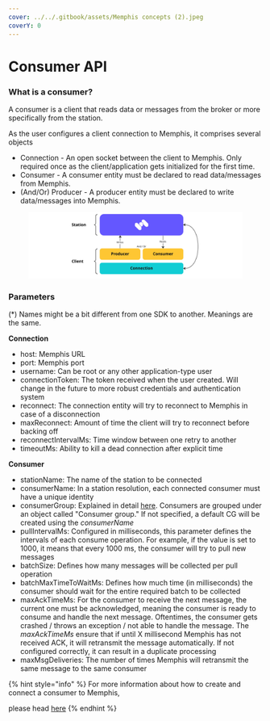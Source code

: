 ```yaml
---
cover: ../../.gitbook/assets/Memphis concepts (2).jpeg
coverY: 0
---
```


# Consumer API

### What is a consumer?

A consumer is a client that reads data or messages from the broker or more specifically from the station.&#x20;

As the user configures a client connection to Memphis, it comprises several objects

* Connection - An open socket between the client to Memphis. Only required once as the client/application gets initialized for the first time.
* Consumer - A consumer entity must be declared to read data/messages from Memphis.
* (And/Or) Producer - A producer entity must be declared to write data/messages into Memphis.

<figure><img src="../../.gitbook/assets/Producer.jpeg" alt=""><figcaption></figcaption></figure>

### Parameters

(\*) Names might be a bit different from one SDK to another. Meanings are the same.

**Connection**

* host: Memphis URL
* port: Memphis port
* username: Can be root or any other application-type user
* connectionToken: The token received when the user created. Will change in the future to more robust credentials and authentication system
* reconnect: The connection entity will try to reconnect to Memphis in case of a disconnection
* maxReconnect: Amount of time the client will try to reconnect before backing off
* reconnectIntervalMs: Time window between one retry to another
* timeoutMs: Ability to kill a dead connection after explicit time

**Consumer**

* stationName: The name of the station to be connected
* consumerName: In a station resolution, each connected consumer must have a unique identity
* consumerGroup: Explained in detail [here](consumer-groups.md). Consumers are grouped under an object called "Consumer group." If not specified, a default CG will be created using the _consumerName_
* pullIntervalMs: Configured in milliseconds, this parameter defines the intervals of each consume operation. For example, if the value is set to 1000, it means that every 1000 ms, the consumer will try to pull new messages
* batchSize: Defines how many messages will be collected per pull operation
* batchMaxTimeToWaitMs: Defines how much time (in milliseconds) the consumer should wait for the entire required batch to be collected
* maxAckTimeMs: For the consumer to receive the next message, the current one must be acknowledged, meaning the consumer is ready to consume and handle the next message. Oftentimes, the consumer gets crashed / throws an exception / not able to handle the message. The _maxAckTimeMs_ ensure that if until X millisecond Memphis has not received ACK, it will retransmit the message automatically. If not configured correctly, it can result in a duplicate processing
* maxMsgDeliveries: The number of times Memphis will retransmit the same message to the same consumer

{% hint style="info" %}
For more information about how to create and connect a consumer to Memphis,&#x20;

please head [here](broken-reference)
{% endhint %}
